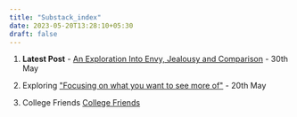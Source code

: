 ```yaml
---
title: "Substack_index"
date: 2023-05-20T13:28:10+05:30
draft: false
---
```


1. **Latest Post** - [An Exploration Into Envy, Jealousy and Comparison](https://dejavucoder.substack.com/p/an-exploration-into-envy-jealousy) - 30th May


2. Exploring ["Focusing on what you want to see more of"](https://dejavucoder.substack.com/p/focusing-on-focus-on-what-you-want) - 20th May


3. College Friends [College Friends](https://dejavucoder.substack.com/p/college)